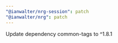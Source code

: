 ```yaml
---
"@ianwalter/nrg-session": patch
"@ianwalter/nrg": patch
---
```


Update dependency common-tags to ^1.8.1
